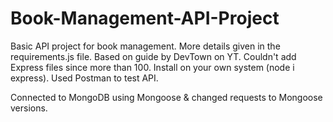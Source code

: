 # Book-Management-API-Project

Basic API project for book management. 
More details given in the requirements.js file. 
Based on guide by DevTown on YT.
Couldn't add Express files since more than 100. 
Install on your own system (node i express).
Used Postman to test API. 

Connected to MongoDB using Mongoose & changed requests to Mongoose versions.
